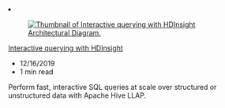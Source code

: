 <!-- This file is automatically generated by build/architectures/build_index.py. Any updates will be lost. -->

<!-- markdownlint-disable MD033 -->

<li class="grid-item item-column" data-categories="Databases ">
<article class="card">
    <div class="card-header has-margin-bottom-none" aria-hidden="true">
        <figure class="image diagram has-height-175 has-overflow-hidden level">
            <a href="/azure/architecture/solution-ideas/articles/interactive-querying-with-hdinsight"><img src="/azure/architecture/browse/thumbs/interactive-querying-with-hdinsight.png" class="diagram" alt="Thumbnail of Interactive querying with HDInsight Architectural Diagram." data-linktype="relative-path"></a>
        </figure>
    </div>
    <div class="card-content">
        <a class="card-content-title has-margin-top-none" href="/azure/architecture/solution-ideas/articles/interactive-querying-with-hdinsight">
            <p>Interactive querying with HDInsight</p>
        </a>
        <ul class="card-content-metadata">
            <li>12/16/2019</li>
            <li>1 min read</li>
        </ul>
        <p class="card-content-description">Perform fast, interactive SQL queries at scale over structured or unstructured data with Apache Hive LLAP.</p>
        <div class="bottom-to-top-fade is-hidden-mobile"></div>
    </div>
</article>
</li>
